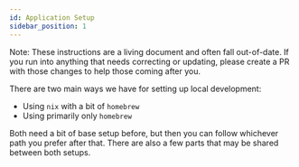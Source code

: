 ```yaml
---
id: Application Setup
sidebar_position: 1
---
```


Note: These instructions are a living document and often fall out-of-date.
If you run into anything that needs correcting or updating, please create
a PR with those changes to help those coming after you.

There are two main ways we have for setting up local development:

- Using `nix` with a bit of `homebrew`
- Using primarily only `homebrew`

Both need a bit of base setup before, but then you can follow whichever path you prefer after that. There are also a few parts that may be shared between both setups.
